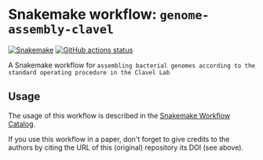 # Snakemake workflow: `genome-assembly-clavel`

[![Snakemake](https://img.shields.io/badge/snakemake-≥6.3.0-brightgreen.svg)](https://snakemake.github.io)
[![GitHub actions status](https://github.com/cpauvert/genome-assembly-clavel/workflows/Tests/badge.svg?branch=main)](https://github.com/cpauvert/genome-assembly-clavel/actions?query=branch%3Amain+workflow%3ATests)


A Snakemake workflow for `assembling bacterial genomes according to the standard operating procedure in the Clavel Lab`


## Usage

The usage of this workflow is described in the [Snakemake Workflow Catalog](https://snakemake.github.io/snakemake-workflow-catalog/?usage=cpauvert%2Fgenome-assembly-clavel).

If you use this workflow in a paper, don't forget to give credits to the authors by citing the URL of this (original) repository its DOI (see above).

